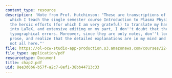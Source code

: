 ```yaml
---
content_type: resource
description: 'Note from Prof. Hutchinson: "These are transcriptions of the notes from
  which I teach the single semester course Introduction to Plasma Physics. Despite
  the heroic efforts (for which I am very grateful) to translate my hand-written materials
  into LaTeX, and extensive editing on my part, I don''t doubt that there are many
  typographical errors. Moreover, since they are only notes, don''t look for limpid
  prose, and realize that the detailed explanations are in my mind and orally in class,
  not all here."'
file: https://ol-ocw-studio-app-production.s3.amazonaws.com/courses/22-611j-introduction-to-plasma-physics-i-fall-2003/8ee3d6b6b57fa2c78ef138bb44713c33_chap2.pdf
file_type: application/pdf
resourcetype: Document
title: chap2.pdf
uid: 8ee3d6b6-b57f-a2c7-8ef1-38bb44713c33
---
```

